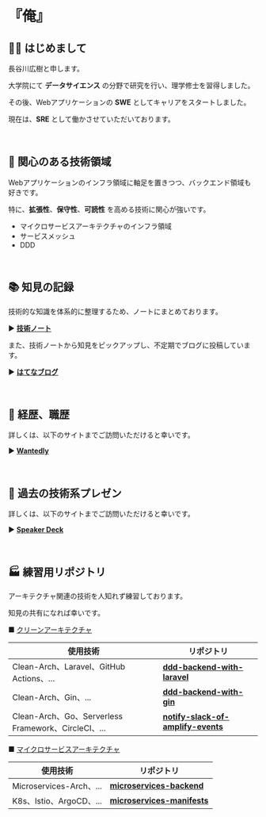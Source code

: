 # 『俺』

## 👋🏻 はじめまして

長谷川広樹と申します。<br>

大学院にて **データサイエンス** の分野で研究を行い、理学修士を習得しました。<br>

その後、Webアプリケーションの **SWE** としてキャリアをスタートしました。<br>

現在は、**SRE** として働かさせていただいております。<br>

<br>

## 🎯 関心のある技術領域

Webアプリケーションのインフラ領域に軸足を置きつつ、バックエンド領域も好きです。<br>

特に、**拡張性**、**保守性**、**可読性** を高める技術に関心が強いです。<br>

- マイクロサービスアーキテクチャのインフラ領域
- サービスメッシュ
- DDD


<br>

## 📚 知見の記録

技術的な知識を体系的に整理するため、ノートにまとめております。<br>

▶ **[技術ノート](https://hiroki-it.github.io/tech-notebook-mkdocs/)** 

また、技術ノートから知見をピックアップし、不定期でブログに投稿しています。<br>

▶ **[はてなブログ](https://hiroki-hasegawa.hatenablog.jp/archive)** 

<br>

## 💼 経歴、職歴

詳しくは、以下のサイトまでご訪問いただけると幸いです。<br>

▶ **[Wantedly](https://www.wantedly.com/id/h_hasegawa)** 

<br>

## 📢 過去の技術系プレゼン

詳しくは、以下のサイトまでご訪問いただけると幸いです。<br>

▶ **[Speaker Deck](https://speakerdeck.com/hiroki_hasegawa)** 

<br>

## 🏭 練習用リポジトリ

アーキテクチャ関連の技術を人知れず練習しております。<br>

知見の共有になれば幸いです。<br>

■ <ins>クリーンアーキテクチャ</ins>

| 使用技術                                        | リポジトリ                                                                                             |
|-------------------------------------------------|---------------------------------------------------------------------------------------------------|
| Clean-Arch、Laravel、GitHub Actions、...           | **[ddd-backend-with-laravel](https://github.com/hiroki-it/ddd-backend-with-laravel)**             |
| Clean-Arch、Gin、...                              | **[ddd-backend-with-gin](https://github.com/hiroki-it/ddd-backend-with-gin)**                     |
| Clean-Arch、Go、Serverless Framework、CircleCI、... | **[notify-slack-of-amplify-events](https://github.com/hiroki-it/notify-slack-of-amplify-events)** |

■ <ins>マイクロサービスアーキテクチャ</ins>

| 使用技術               | リポジトリ                                                                               |
|------------------------|-------------------------------------------------------------------------------------|
| Microservices-Arch、... | **[microservices-backend](https://github.com/hiroki-it/microservices-backend)**     |
| K8s、Istio、ArgoCD、...   | **[microservices-manifests](https://github.com/hiroki-it/microservices-manifests)** |



<br>
